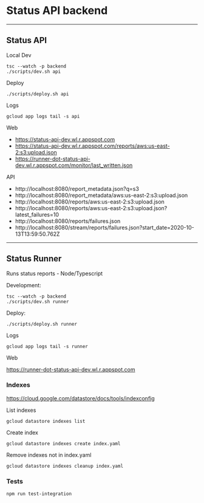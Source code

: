 # Status API backend
---
## Status API

Local Dev

    tsc --watch -p backend
    ./scripts/dev.sh api

Deploy

    ./scripts/deploy.sh api

Logs

`gcloud app logs tail -s api`

Web

- https://status-api-dev.wl.r.appspot.com
- https://status-api-dev.wl.r.appspot.com/reports/aws:us-east-2:s3:upload.json
- https://runner-dot-status-api-dev.wl.r.appspot.com/monitor/last_written.json


API

- http://localhost:8080/report_metadata.json?q=s3
- http://localhost:8080/report_metadata/aws:us-east-2:s3:upload.json
- http://localhost:8080/reports/aws:us-east-2:s3:upload.json
- http://localhost:8080/reports/aws:us-east-2:s3:upload.json?latest_failures=10
- http://localhost:8080/reports/failures.json
- http://localhost:8080/stream/reports/failures.json?start_date=2020-10-13T13:59:50.762Z

---
## Status Runner
Runs status reports - Node/Typescript

Development:

    tsc --watch -p backend
    ./scripts/dev.sh runner

Deploy:

    ./scripts/deploy.sh runner

Logs

`gcloud app logs tail -s runner`


Web

https://runner-dot-status-api-dev.wl.r.appspot.com


### Indexes

https://cloud.google.com/datastore/docs/tools/indexconfig

List indexes

`gcloud datastore indexes list`

Create index

`gcloud datastore indexes create index.yaml`

Remove indexes not in index.yaml

`gcloud datastore indexes cleanup index.yaml`

### Tests

    npm run test-integration
